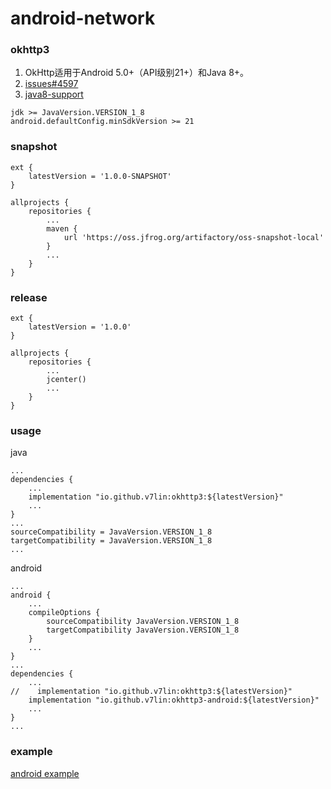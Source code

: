 # android-network

### okhttp3

1. OkHttp适用于Android 5.0+（API级别21+）和Java 8+。
2. [issues#4597](https://github.com/square/okhttp/issues/4597)
3. [java8-support](https://developer.android.com/studio/write/java8-support)

````
jdk >= JavaVersion.VERSION_1_8
android.defaultConfig.minSdkVersion >= 21
````

### snapshot

````
ext {
    latestVersion = '1.0.0-SNAPSHOT'
}

allprojects {
    repositories {
        ...
        maven {
            url 'https://oss.jfrog.org/artifactory/oss-snapshot-local'
        }
        ...
    }
}
````

### release

````
ext {
    latestVersion = '1.0.0'
}

allprojects {
    repositories {
        ...
        jcenter()
        ...
    }
}
````

### usage

java
````
...
dependencies {
    ...
    implementation "io.github.v7lin:okhttp3:${latestVersion}"
    ...
}
...
sourceCompatibility = JavaVersion.VERSION_1_8
targetCompatibility = JavaVersion.VERSION_1_8
...
````

android
````
...
android {
    ...
    compileOptions {
        sourceCompatibility JavaVersion.VERSION_1_8
        targetCompatibility JavaVersion.VERSION_1_8
    }
    ...
}
...
dependencies {
    ...
//    implementation "io.github.v7lin:okhttp3:${latestVersion}"
    implementation "io.github.v7lin:okhttp3-android:${latestVersion}"
    ...
}
...
````

### example

[android example](./app/src/main/java/io/github/v7lin/network/MainActivity.java)